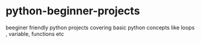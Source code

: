 # python-beginner-projects
beeginer friendly python projects covering basic python concepts like loops , variable, functions etc
